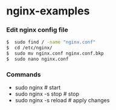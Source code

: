 # nginx-examples

### Edit nginx config file
```sh
$  sudo find / -name "nginx.conf"
$  cd /etc/nginx/ 
$  sudo mv nginx.conf nginx.conf.bkp
$  sudo nano nginx.conf
```

### Commands
* sudo nginx            # start
* sudo nginx -s stop    # stop
* sudo nginx -s reload  # apply changes
